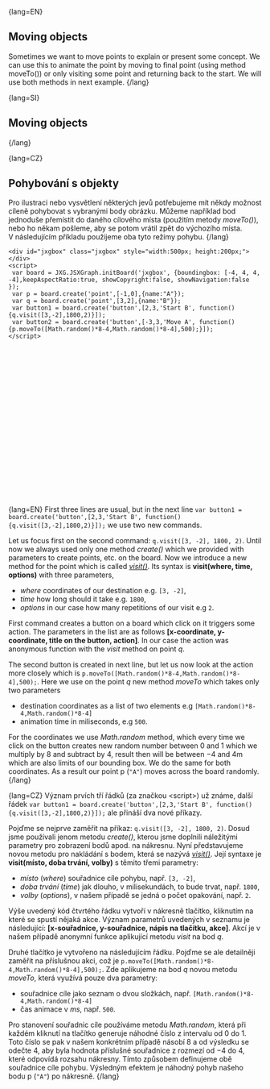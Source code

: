 {lang=EN}
## Moving objects

Sometimes we want to move points to explain or present some concept. We can use this to animate the point by moving to 
final point (using method moveTo()) or only visiting some point and returning back to the start.
We will use both methods in next example.
{/lang}

{lang=SI}
## Moving objects
{/lang}

{lang=CZ}
## Pohybování s objekty

Pro ilustraci nebo vysvětlení některých jevů potřebujeme mít někdy možnost cíleně pohybovat s&nbsp;vybranými body obrázku. 
Můžeme například bod jednoduše přemístit do daného cílového místa (použitím metody *moveTo()*), nebo ho někam pošleme, aby se 
potom vrátil zpět do výchozího místa.
V&nbsp;následujícím příkladu použijeme oba tyto režimy pohybu.
{/lang}

```JS
<div id="jxgbox" class="jxgbox" style="width:500px; height:200px;"></div>
<script>
 var board = JXG.JSXGraph.initBoard('jxgbox', {boundingbox: [-4, 4, 4, -4],keepAspectRatio:true, showCopyright:false, showNavigation:false });
 var p = board.create('point',[-1,0],{name:"A"});
 var q = board.create('point',[3,2],{name:"B"});
 var button1 = board.create('button',[2,3,'Start B', function(){q.visit([3,-2],1800,2)}]);
 var button2 = board.create('button',[-3,3,'Move A', function(){p.moveTo([Math.random()*8-4,Math.random()*8-4],500);}]);
</script>
```

<div id="jxgbox" class="jxgbox" style="width:300px; height:300px; margin:auto"></div>
<script>
 var board = JXG.JSXGraph.initBoard('jxgbox', {boundingbox: [-4, 4, 4, -4],keepAspectRatio:true, showCopyright:false, showNavigation:false });
 var p = board.create('point',[-1,0],{name:"A"});
 var q = board.create('point',[3,2],{name:"B"});
 var button1 = board.create('button',[2,3,'Start B', function(){q.visit([3,-2],1800,2)}]);
 var button2 = board.create('button',[-3,3,'Move A', function(){p.moveTo([Math.random()*8-4,Math.random()*8-4],500);}]);
</script>


{lang=EN}
First three lines are usual, but in the next line `var button1 = board.create('button',[2,3,'Start B', function(){q.visit([3,-2],1800,2)}]);` we use 
two new commands. 

Let us focus first on the second command: `q.visit([3, -2], 1800, 2)`. Until now we always 
used only one method _create()_ which we provided with parameters to create points, etc. on the board. Now we introduce 
a new method for the point which is called [_visit()_](https://jsxgraph.uni-bayreuth.de/docs/symbols/JXG.CoordsElement.html#visit).
Its syntax is __visit(where, time, options)__ with three parameters,
 * _where_ coordinates of our destination e.g. `[3, -2]`,
 * _time_ how long should it take e.g. `1800`,
 * _options_ in our case how many repetitions of our visit e.g `2`. 
 
 First command creates a button on a board which click on it triggers some action. The parameters in the list are as follows
 __[x-coordinate, y-coordinate, title on the button, action]__. In our case the action was anonymous function with the 
 _visit_ method on point _q_.
 
 The second button is created in next line, but let us now look at the action more closely which is `p.moveTo([Math.random()*8-4,Math.random()*8-4],500);`.
 Here we use on the point _q_ new method _moveTo_ which takes only two parameters
* destination coordinates as a list of two elements e.g  `[Math.random()*8-4,Math.random()*8-4]`
* animation time in miliseconds, e.g `500`.

For the coordinates we use _Math.random_ method, which every time we click on the button creates new random number between 0 and 1 
which we multiply by $8$ and subtract by $4$, result then will be between $-4$ and $4$m which are also limits of our bounding box.
We do the same for both coordinates. As a result our point p (`"A"`) moves across the board randomly. 
{/lang}

 
{lang=CZ}
Význam prvích tří řádků (za značkou \<script\>) už známe, další řádek `var button1 = board.create('button',[2,3,'Start B', function(){q.visit([3,-2],1800,2)}]);` ale přináší 
dva nové příkazy. 

Pojďme se nejprve zaměřit na příkaz: `q.visit([3, -2], 1800, 2)`. Dosud jsme používali jenom metodu _create()_,
kterou jsme doplnili náležitými parametry pro zobrazení bodů apod. na nákresnu. Nyní představujeme novou metodu
pro nakládání s bodem, která se nazývá [_visit()_](https://jsxgraph.uni-bayreuth.de/docs/symbols/JXG.CoordsElement.html#visit).
Její syntaxe je __visit(místo, doba trvání, volby)__ s těmito třemi parametry:
 * _místo_ (_where_) souřadnice cíle pohybu, např. `[3, -2]`,
 * _doba trvání_ (_time_) jak dlouho, v milisekundách, to bude trvat, např. `1800`,
 * _volby_ (_options_), v našem případě se jedná o počet opakování, např. `2`. 
 
 Výše uvedený kód čtvrtého řádku vytvoří v nákresně tlačítko, kliknutím na které se spustí nějaká akce. 
 Význam parametrů uvedených v seznamu je následující: 
 __[x-souřadnice, y-souřadnice, nápis na tlačítku, akce]__. Akcí je v našem případě anonymní funkce
 aplikující metodu _visit_ na bod _q_.
 
 Druhé tlačítko je vytvořeno na následujícím řádku. Pojďme se ale detailněji zaměřit na příslušnou akci, což je `p.moveTo([Math.random()*8-4,Math.random()*8-4],500);`.
 Zde aplikujeme na bod _q_ novou metodu _moveTo_, která využívá pouze dva parametry:
* souřadnice cíle jako seznam o dvou složkách, např. `[Math.random()*8-4,Math.random()*8-4]`
* čas animace v *ms*, např. `500`.

Pro stanovení souřadnic cíle používáme metodu _Math.random_, která při každém kliknutí na tlačítko
generuje náhodné číslo z intervalu od 0 do 1. Toto číslo se pak v našem konkrétním případě násobí $8$ a od výsledku 
se odečte $4$, aby byla hodnota příslušné souřadnice z rozmezí od $-4$ do $4$, které odpovídá rozsahu nákresny.
Tímto způsobem definujeme obě souřadnice cíle pohybu. Výsledným efektem je náhodný pohyb našeho bodu p (`"A"`) po nákresně. 
{/lang}

